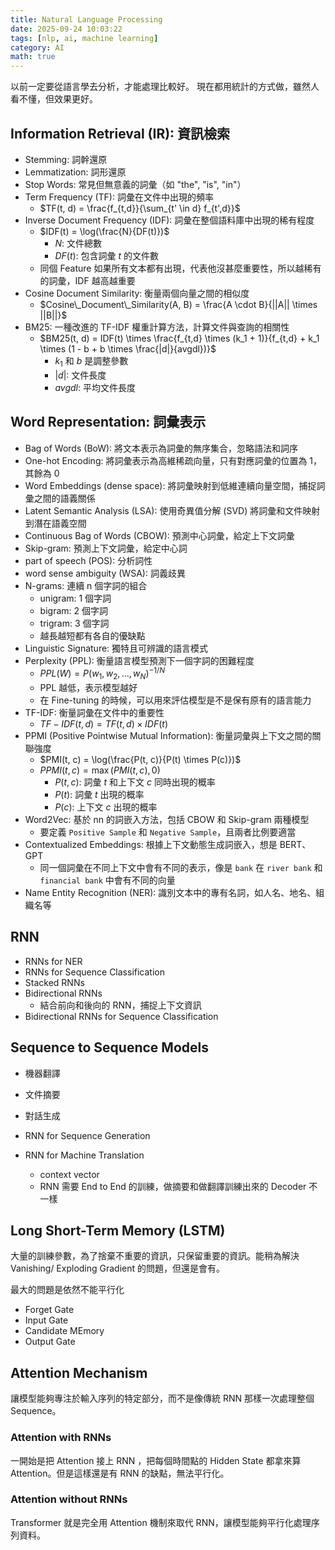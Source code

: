 ```yaml
---
title: Natural Language Processing
date: 2025-09-24 10:03:22
tags: [nlp, ai, machine learning]
category: AI
math: true
---
```


以前一定要從語言學去分析，才能處理比較好。
現在都用統計的方式做，雖然人看不懂，但效果更好。

## Information Retrieval (IR): 資訊檢索

- Stemming: 詞幹還原
- Lemmatization: 詞形還原
- Stop Words: 常見但無意義的詞彙（如 "the", "is", "in"）
- Term Frequency (TF): 詞彙在文件中出現的頻率
  - $TF(t, d) = \frac{f_{t,d}}{\sum_{t' \in d} f_{t',d}}$
- Inverse Document Frequency (IDF): 詞彙在整個語料庫中出現的稀有程度
  - $IDF(t) = \log(\frac{N}{DF(t)})$
    - $N$: 文件總數
    - $DF(t)$: 包含詞彙 $t$ 的文件數
  - 同個 Feature 如果所有文本都有出現，代表他沒甚麼重要性，所以越稀有的詞彙，IDF 越高越重要
- Cosine Document Similarity: 衡量兩個向量之間的相似度
  - $Cosine\_Document\_Similarity(A, B) = \frac{A \cdot B}{||A|| \times ||B||}$
- BM25: 一種改進的 TF-IDF 權重計算方法，計算文件與查詢的相關性
  - $BM25(t, d) = IDF(t) \times \frac{f_{t,d} \times (k_1 + 1)}{f_{t,d} + k_1 \times (1 - b + b \times \frac{|d|}{avgdl})}$
    - $k_1$ 和 $b$ 是調整參數
    - $|d|$: 文件長度
    - $avgdl$: 平均文件長度

## Word Representation: 詞彙表示

- Bag of Words (BoW): 將文本表示為詞彙的無序集合，忽略語法和詞序
- One-hot Encoding: 將詞彙表示為高維稀疏向量，只有對應詞彙的位置為 1，其餘為 0
- Word Embeddings (dense space): 將詞彙映射到低維連續向量空間，捕捉詞彙之間的語義關係
- Latent Semantic Analysis (LSA): 使用奇異值分解 (SVD) 將詞彙和文件映射到潛在語義空間
- Continuous Bag of Words (CBOW): 預測中心詞彙，給定上下文詞彙
- Skip-gram: 預測上下文詞彙，給定中心詞
- part of speech (POS): 分析詞性
- word sense ambiguity (WSA): 詞義歧異
- N-grams: 連續 n 個字詞的組合
  - unigram: 1 個字詞
  - bigram: 2 個字詞
  - trigram: 3 個字詞
  - 越長越短都有各自的優缺點
- Linguistic Signature: 獨特且可辨識的語言模式
- Perplexity (PPL): 衡量語言模型預測下一個字詞的困難程度
  - $PPL(W) = P(w_1, w_2, ..., w_N)^{-1/N}$
  - PPL 越低，表示模型越好
  - 在 Fine-tuning 的時候，可以用來評估模型是不是保有原有的語言能力
- TF-IDF: 衡量詞彙在文件中的重要性
  - $TF-IDF(t, d) = TF(t, d) \times IDF(t)$
- PPMI (Positive Pointwise Mutual Information): 衡量詞彙與上下文之間的關聯強度
  - $PMI(t, c) = \log(\frac{P(t, c)}{P(t) \times P(c)})$
  - $PPMI(t, c) = \max(PMI(t, c), 0)$
    - $P(t, c)$: 詞彙 $t$ 和上下文 $c$ 同時出現的概率
    - $P(t)$: 詞彙 $t$ 出現的概率
    - $P(c)$: 上下文 $c$ 出現的概率
- Word2Vec: 基於 nn 的詞嵌入方法，包括 CBOW 和 Skip-gram 兩種模型
  - 要定義 `Positive Sample` 和 `Negative Sample`，且兩者比例要適當
- Contextualized Embeddings: 根據上下文動態生成詞嵌入，想是 BERT、GPT
  - 同一個詞彙在不同上下文中會有不同的表示，像是 `bank` 在 `river bank` 和 `financial bank` 中會有不同的向量
- Name Entity Recognition (NER): 識別文本中的專有名詞，如人名、地名、組織名等

## RNN

- RNNs for NER
- RNNs for Sequence Classification
- Stacked RNNs
- Bidirectional RNNs
  - 結合前向和後向的 RNN，捕捉上下文資訊
- Bidirectional RNNs for Sequence Classification

## Sequence to Sequence Models

- 機器翻譯
- 文件摘要
- 對話生成

- RNN for Sequence Generation
- RNN for Machine Translation
  - context vector
  - RNN 需要 End to End 的訓練，做摘要和做翻譯訓練出來的 Decoder 不一樣

## Long Short-Term Memory (LSTM)

大量的訓練參數，為了捨棄不重要的資訊，只保留重要的資訊。能稍為解決 Vanishing/ Exploding Gradient 的問題，但還是會有。

最大的問題是依然不能平行化

- Forget Gate
- Input Gate
- Candidate MEmory
- Output Gate

## Attention Mechanism

讓模型能夠專注於輸入序列的特定部分，而不是像傳統 RNN 那樣一次處理整個 Sequence。

### Attention with RNNs

一開始是把 Attention 接上 RNN ，把每個時間點的 Hidden State 都拿來算 Attention。但是這樣還是有 RNN 的缺點，無法平行化。

### Attention without RNNs

Transformer 就是完全用 Attention 機制來取代 RNN，讓模型能夠平行化處理序列資料。

##
